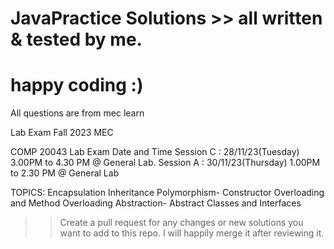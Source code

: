 # JavaPractice Solutions >> all written & tested by me.
# happy coding :)

All questions are from mec learn

Lab Exam Fall 2023 MEC 

COMP 20043 Lab Exam Date and Time
Session C : 28/11/23(Tuesday)  3.00PM to 4.30 PM @ General Lab.
Session A : 30/11/23(Thursday) 1.00PM to 2.30 PM @ General Lab

TOPICS: 
Encapsulation 
Inheritance 
Polymorphism- Constructor Overloading and Method Overloading
Abstraction- Abstract Classes and Interfaces


 >> Create a pull request for any changes or new solutions you want to add to this repo. I will happily merge it after reviewing it.
